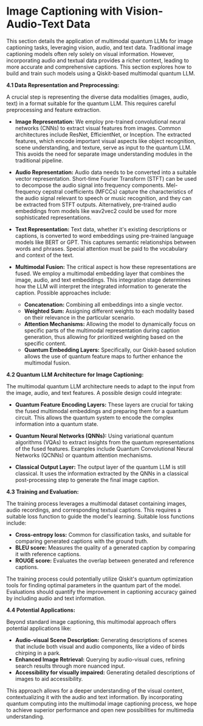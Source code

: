 # Image Captioning with Vision-Audio-Text Data

This section details the application of multimodal quantum LLMs for image captioning tasks, leveraging vision, audio, and text data.  Traditional image captioning models often rely solely on visual information. However, incorporating audio and textual data provides a richer context, leading to more accurate and comprehensive captions.  This section explores how to build and train such models using a Qiskit-based multimodal quantum LLM.

**4.1 Data Representation and Preprocessing:**

A crucial step is representing the diverse data modalities (images, audio, text) in a format suitable for the quantum LLM. This requires careful preprocessing and feature extraction.

* **Image Representation:**  We employ pre-trained convolutional neural networks (CNNs) to extract visual features from images.  Common architectures include ResNet, EfficientNet, or Inception. The extracted features, which encode important visual aspects like object recognition, scene understanding, and texture, serve as input to the quantum LLM.  This avoids the need for separate image understanding modules in the traditional pipeline.

* **Audio Representation:**  Audio data needs to be converted into a suitable vector representation. Short-time Fourier Transform (STFT) can be used to decompose the audio signal into frequency components. Mel-frequency cepstral coefficients (MFCCs) capture the characteristics of the audio signal relevant to speech or music recognition, and they can be extracted from STFT outputs.  Alternatively, pre-trained audio embeddings from models like wav2vec2 could be used for more sophisticated representations.

* **Text Representation:**  Text data, whether it's existing descriptions or captions, is converted to word embeddings using pre-trained language models like BERT or GPT. This captures semantic relationships between words and phrases.  Special attention must be paid to the vocabulary and context of the text.

* **Multimodal Fusion:**  The critical aspect is how these representations are fused.  We employ a multimodal embedding layer that combines the image, audio, and text embeddings.  This integration stage determines how the LLM will interpret the integrated information to generate the caption.  Possible approaches include:
    * **Concatenation:** Combining all embeddings into a single vector.
    * **Weighted Sum:**  Assigning different weights to each modality based on their relevance in the particular scenario.
    * **Attention Mechanisms:** Allowing the model to dynamically focus on specific parts of the multimodal representation during caption generation, thus allowing for prioritized weighting based on the specific content.
    * **Quantum Embedding Layers:**  Specifically, our Qiskit-based solution allows the use of quantum feature maps to further enhance the multimodal fusion.

**4.2 Quantum LLM Architecture for Image Captioning:**

The multimodal quantum LLM architecture needs to adapt to the input from the image, audio, and text features.  A possible design could integrate:

* **Quantum Feature Encoding Layers:** These layers are crucial for taking the fused multimodal embeddings and preparing them for a quantum circuit.  This allows the quantum system to encode the complex information into a quantum state.

* **Quantum Neural Networks (QNNs):** Using variational quantum algorithms (VQAs) to extract insights from the quantum representations of the fused features.  Examples include Quantum Convolutional Neural Networks (QCNNs) or quantum attention mechanisms.

* **Classical Output Layer:**  The output layer of the quantum LLM is still classical.  It uses the information extracted by the QNNs in a classical post-processing step to generate the final image caption.

**4.3 Training and Evaluation:**

The training process leverages a multimodal dataset containing images, audio recordings, and corresponding textual captions.  This requires a suitable loss function to guide the model's learning.  Suitable loss functions include:

* **Cross-entropy loss:** Common for classification tasks, and suitable for comparing generated captions with the ground truth.
* **BLEU score:** Measures the quality of a generated caption by comparing it with reference captions.
* **ROUGE score:** Evaluates the overlap between generated and reference captions.

The training process could potentially utilize Qiskit's quantum optimization tools for finding optimal parameters in the quantum part of the model.  Evaluations should quantify the improvement in captioning accuracy gained by including audio and text information.

**4.4 Potential Applications:**

Beyond standard image captioning, this multimodal approach offers potential applications like:

* **Audio-visual Scene Description:** Generating descriptions of scenes that include both visual and audio components, like a video of birds chirping in a park.
* **Enhanced Image Retrieval:** Querying by audio-visual cues, refining search results through more nuanced input.
* **Accessibility for visually impaired:** Generating detailed descriptions of images to aid accessibility.


This approach allows for a deeper understanding of the visual content, contextualizing it with the audio and text information.  By incorporating quantum computing into the multimodal image captioning process, we hope to achieve superior performance and open new possibilities for multimedia understanding.


<a id='chapter-5-subchapter-2'></a>

